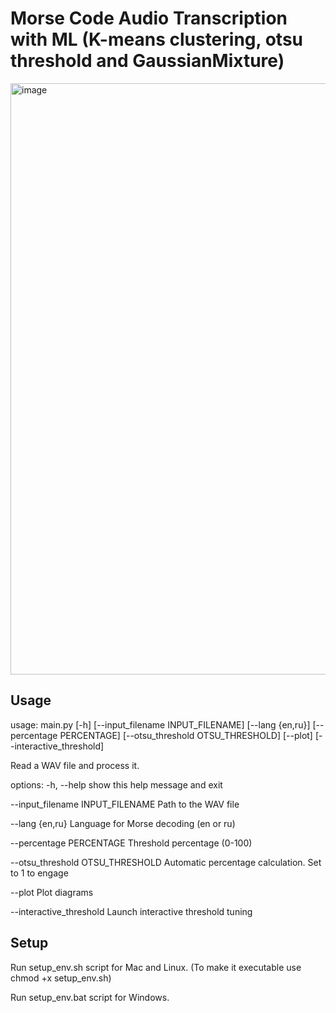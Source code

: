 # Morse Code Audio Transcription with ML (K-means clustering, otsu threshold and GaussianMixture)

<img width="1185" height="946" alt="image" src="https://github.com/user-attachments/assets/d57affea-37a3-4a02-8530-3ee60fb3a0e2" />


## Usage
usage: main.py [-h] [--input_filename INPUT_FILENAME] [--lang {en,ru}] [--percentage PERCENTAGE] [--otsu_threshold OTSU_THRESHOLD] [--plot] [--interactive_threshold]

Read a WAV file and process it.


options:
  -h, --help            show this help message and exit
  
  --input_filename INPUT_FILENAME
                        Path to the WAV file
                        
  --lang {en,ru}        Language for Morse decoding (en or ru)
  
  --percentage PERCENTAGE
                        Threshold percentage (0-100)
                        
  --otsu_threshold OTSU_THRESHOLD
                        Automatic percentage calculation. Set to 1 to engage
                        
  --plot                Plot diagrams
  
  --interactive_threshold
                        Launch interactive threshold tuning

  ## Setup

  Run setup_env.sh script for Mac and Linux. (To make it executable use chmod +x setup_env.sh)

  Run setup_env.bat script for Windows.
